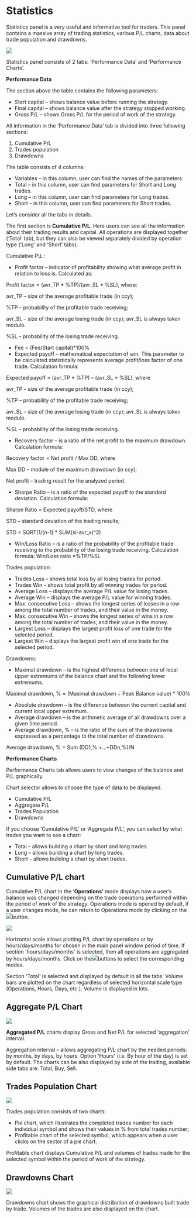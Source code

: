 # Statistics

Statistics panel is a very useful and informative tool for traders. This panel contains a massive array of trading statistics, various P/L charts, data about trade population and drawdowns.

![](../../.gitbook/assets/screenshot_1%20%283%29.png)

Statistics panel consists of 2 tabs: ‘Performance Data’ and ‘Performance Charts’.

**Performance Data**

The section above the table contains the following parameters:

* Start capital – shows balance value before running the strategy.
* Final capital – shows balance value after the strategy stopped working.
* Gross P/L – shows Gross P/L for the period of work of the strategy.

All information in the ‘Performance Data’ tab is divided into three following sections:

1. Cumulative P/L
2. Trades population
3. Drawdowns

The table consists of 4 columns:

* Variables – in this column, user can find the names of the parameters.
* Total – in this column, user can find parameters for Short and Long trades.
* Long – in this column, user can find parameters for Long trades.
* Short – in this column, user can find parameters for Short trades.

Let’s consider all the tabs in details.

The first section is **Cumulative P/L**. Here users can see all the information about their trading results and capital. All operations are displayed together \(‘Total’ tab\), but they can also be viewed separately divided by operation type \(‘Long’ and ‘Short’ tabs\).

Cumulative P\L :

* Profit factor – indicator of profitability showing what average profit in relation to loss is. Calculated as:

Profit factor = \(avr\_TP \* %TP\)/\(avr\_SL \* %SL\), where:

avr\_TP – size of the average profitable trade \(in ccy\);

%TP – probability of the profitable trade receiving;

avr\_SL – size of the average losing trade \(in ccy\); avr\_SL is always taken modulo.

%SL – probability of the losing trade receiving.

* Fee = \(Fee/Start capital\)\*100%
* Expected payoff – mathematical expectation of win. This parameter to be calculated statistically represents average profit/loss factor of one trade. Calculation formula:

Expected payoff = \(avr\_TP \* %TP\) – \(avr\_SL \* %SL\), where

avr\_TP – size of the average profitable trade \(in ccy\);

%TP – probability of the profitable trade receiving;

avr\_SL – size of the average losing trade \(in ccy\); avr\_SL is always taken modulo.

%SL – probability of the losing trade receiving.

* Recovery factor – is a ratio of the net profit to the maximum drawdown. Calculation formula:

Recovery factor = Net profit / Max DD, where

Max DD – module of the maximum drawdown \(in ccy\);

Net profit – trading result for the analyzed period.

* Sharpe Ratio – is a ratio of the expected payoff to the standard deviation. Calculation formula:

Sharpe Ratio = Expected payoff/STD, where

STD – standard deviation of the trading results;

STD = SQRT\(1/\(n-1\) \* SUM\(xi-avr\_x\)^2\)

* Win/Loss Ratio – is a ratio of the probability of the profitable trade receiving to the probability of the losing trade receiving. Calculation formula: Win/Loss ratio =%TP/%SL

Trades population:

* Trades Loss – shows total loss by all losing trades for period.
* Trades Win – shows total profit by all winning trades for period.
* Average Loss – displays the average P/L value for losing trades.
* Average Win – displays the average P/L value for winning trades.
* Max. consecutive Loss – shows the longest series of losses in a row among the total number of trades, and their value in the money.
* Max. consecutive Win – shows the longest series of wins in a row among the total number of trades, and their value in the money.
* Largest Loss – displays the largest profit loss of one trade for the selected period.
* Largest Win – displays the largest profit win of one trade for the selected period.

Drawdowns:

* Maximal drawdown – is the highest difference between one of local upper extremums of the balance chart and the following lower extremums.

Maximal drawdown, % = \(Maximal drawdown ÷ Peak Balance value\) \* 100%

* Absolute drawdown – is the difference between the current capital and current local upper extremum.
* Average drawdown – is the arithmetic average of all drawdowns over a given time period.
* Average drawdown, % – is the ratio of the sum of the drawdowns expressed as a percentage to the total number of drawdowns.

Average drawdown, % = Sum \(DD1,% +…+DDn,%\)/N

**Performance Charts**

Performance Charts tab allows users to view changes of the balance and P/L graphically.

Chart selector allows to choose the type of data to be displayed.

* Cumulative P/L
* Aggregate P/L
* Trades Population
* Drawdowns

If you choose ‘Cumulative P/L’ or ‘Aggregate P/L’, you can select by what trades you want to see a chart:

* Total – allows building a chart by short and long trades.
* Long – allows building a chart by long trades.
* Short – allows building a chart by short trades.

## **Cumulative P/L chart**

Cumulative P/L chart in the ‘**Operations’** mode displays how a user’s balance was changed depending on the trade operations performed within the period of work of the strategy. Operations mode is opened by default, if a user changes mode, he can return to Operations mode by clicking on the![](../../.gitbook/assets/5%20%286%29.png)button.

![](../../.gitbook/assets/screenshot_2%20%281%29.png)

Horizontal scale allows plotting P/L chart by operations or by hours/days/months for chosen in the main panel window period of time. If section 'hours/days/months' is selected, then all operations are aggregated by hours/days/months. Click on the![](../../.gitbook/assets/7%20%2826%29.png)buttons to select the corresponding modes.

Section 'Total' is selected and displayed by default in all the tabs. Volume bars are plotted on the chart regardless of selected horizontal scale type \(Operations, Hours, Days, etc.\). Volume is displayed in lots.

## **Aggregate P/L Chart**

![](../../.gitbook/assets/screenshot_3.png)

**Aggregated P/L** charts display Gross and Net P/L for selected 'aggregation' interval.

Aggregation interval – allows aggregating P/L chart by the needed periods: by months, by days, by hours. Option 'Hours' \(i.e. By hour of the day\) is set by default. The charts can be also displayed by side of the trading, available side tabs are: Total, Buy, Sell.

## **Trades Population Chart**

![](../../.gitbook/assets/tr-popul1.png)

Trades population consists of two charts:

* Pie chart, which illustrates the completed trades number for each individual symbol and shows their values in % from total trades number;
* Profitable chart of the selected symbol, which appears when a user clicks on the sector of a pie chart.

Profitable chart displays Cumulative P/L and volumes of trades made for the selected symbol within the period of work of the strategy.

## **Drawdowns Chart**

![](../../.gitbook/assets/screenshot_4%20%284%29.png)

Drawdowns chart shows the graphical distribution of drawdowns built trade by trade. Volumes of the trades are also displayed on the chart.

